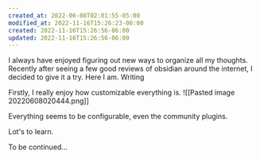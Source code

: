 ```yaml
---
created_at: 2022-06-08T02:01:55-05:00
modified_at: 2022-11-16T15:26:23-06:00
created: 2022-11-16T15:26:56-06:00
updated: 2022-11-16T15:26:56-06:00
---
```


I always have enjoyed figuring out new ways to organize all my thoughts.  Recently after seeing a few good reviews of obsidian around the internet, I decided to give it a try.  Here I am.  Writing

Firstly, I really enjoy how customizable everything is.
![[Pasted image 20220608020444.png]]

Everything seems to be configurable, even the community plugins.

Lot's to learn.

To be continued...
